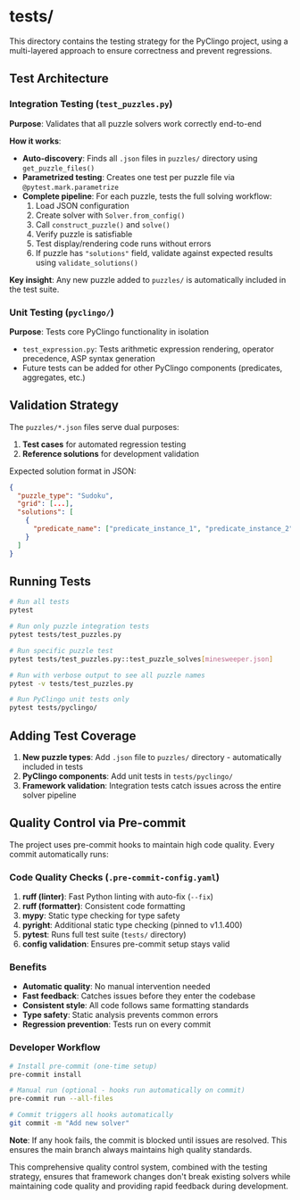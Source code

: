 # tests/

This directory contains the testing strategy for the PyClingo project, using a multi-layered approach to ensure correctness and prevent regressions.

## Test Architecture

### Integration Testing (`test_puzzles.py`)
**Purpose**: Validates that all puzzle solvers work correctly end-to-end

**How it works**:
- **Auto-discovery**: Finds all `.json` files in `puzzles/` directory using `get_puzzle_files()`
- **Parametrized testing**: Creates one test per puzzle file via `@pytest.mark.parametrize`
- **Complete pipeline**: For each puzzle, tests the full solving workflow:
  1. Load JSON configuration
  2. Create solver with `Solver.from_config()`
  3. Call `construct_puzzle()` and `solve()`
  4. Verify puzzle is satisfiable
  5. Test display/rendering code runs without errors
  6. If puzzle has `"solutions"` field, validate against expected results using `validate_solutions()`

**Key insight**: Any new puzzle added to `puzzles/` is automatically included in the test suite.

### Unit Testing (`pyclingo/`)
**Purpose**: Tests core PyClingo functionality in isolation

- `test_expression.py`: Tests arithmetic expression rendering, operator precedence, ASP syntax generation
- Future tests can be added for other PyClingo components (predicates, aggregates, etc.)

## Validation Strategy

The `puzzles/*.json` files serve dual purposes:
1. **Test cases** for automated regression testing
2. **Reference solutions** for development validation

Expected solution format in JSON:
```json
{
  "puzzle_type": "Sudoku",
  "grid": [...],
  "solutions": [
    {
      "predicate_name": ["predicate_instance_1", "predicate_instance_2", ...]
    }
  ]
}
```

## Running Tests

```bash
# Run all tests
pytest

# Run only puzzle integration tests
pytest tests/test_puzzles.py

# Run specific puzzle test
pytest tests/test_puzzles.py::test_puzzle_solves[minesweeper.json]

# Run with verbose output to see all puzzle names
pytest -v tests/test_puzzles.py

# Run PyClingo unit tests only
pytest tests/pyclingo/
```

## Adding Test Coverage

1. **New puzzle types**: Add `.json` file to `puzzles/` directory - automatically included in tests
2. **PyClingo components**: Add unit tests in `tests/pyclingo/`
3. **Framework validation**: Integration tests catch issues across the entire solver pipeline

## Quality Control via Pre-commit

The project uses pre-commit hooks to maintain high code quality. Every commit automatically runs:

### Code Quality Checks (`.pre-commit-config.yaml`)
1. **ruff (linter)**: Fast Python linting with auto-fix (`--fix`)
2. **ruff (formatter)**: Consistent code formatting
3. **mypy**: Static type checking for type safety
4. **pyright**: Additional static type checking (pinned to v1.1.400)
5. **pytest**: Runs full test suite (`tests/` directory)
6. **config validation**: Ensures pre-commit setup stays valid

### Benefits
- **Automatic quality**: No manual intervention needed
- **Fast feedback**: Catches issues before they enter the codebase
- **Consistent style**: All code follows same formatting standards
- **Type safety**: Static analysis prevents common errors
- **Regression prevention**: Tests run on every commit

### Developer Workflow
```bash
# Install pre-commit (one-time setup)
pre-commit install

# Manual run (optional - hooks run automatically on commit)
pre-commit run --all-files

# Commit triggers all hooks automatically
git commit -m "Add new solver"
```

**Note**: If any hook fails, the commit is blocked until issues are resolved. This ensures the main branch always maintains high quality standards.

This comprehensive quality control system, combined with the testing strategy, ensures that framework changes don't break existing solvers while maintaining code quality and providing rapid feedback during development.